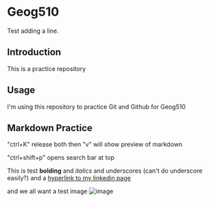 # Geog510

Test adding a line.

## Introduction

This is a practice repository

## Usage

I'm using this repository to practice Git and Github for Geog510

## Markdown Practice

"ctrl+K" release both then "v" will show preview of markdown

"ctrl+shift+p" opens search bar at top

This is test **bolding** and *italics* and underscores (can't do underscore easily?) and a [hyperlink to my linkedin page](https://www.linkedin.com/in/simon-a-ng/)

and we all want a test image ![image](https://i.natgeofe.com/n/f0a339b8-a3b0-4189-a75b-22c34000f454/og-image-tardigrades-sciencesource_ss2437867.jpg)